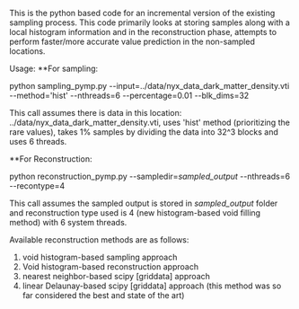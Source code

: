 This is the python based code for an incremental version of the existing sampling process. This code primarily looks at storing samples along with a local histogram information and in the reconstruction phase, attempts to perform faster/more accurate value prediction in the non-sampled locations.

Usage:
**For sampling:

python sampling_pymp.py --input=../data/nyx_data_dark_matter_density.vti --method='hist' --nthreads=6 --percentage=0.01 --blk_dims=32

This call assumes there is data in this location: ../data/nyx_data_dark_matter_density.vti, uses 'hist' method (prioritizing the rare values), takes 1% samples
by dividing the data into 32^3 blocks and uses 6 threads.

**For Reconstruction:

python reconstruction_pymp.py --sampledir=_sampled_output_ --nthreads=6 --recontype=4

This call assumes the sampled output is stored in _sampled_output_ folder and reconstruction type used is 4 (new histogram-based void filling method) with 6 system threads. 

Available reconstruction methods are as follows:
1. void histogram-based sampling approach
4. Void histogram-based reconstruction approach
5. nearest neighbor-based scipy [griddata] approach
6. linear Delaunay-based scipy [griddata] approach (this method was so far considered the best and state of the art)
